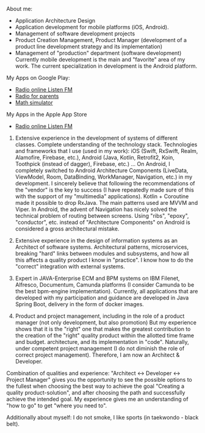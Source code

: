 About me:
* Application Architecture Design
* Application development for mobile platforms (iOS, Android).
* Management of software development projects
* Product Creation Management, Product Manager
(development of a product line development strategy and its implementation)
* Management of "production" department (software development)
Currently mobile development is the main and "favorite" area of my work. The current specialization in development is the Android platform.

My Apps on Google Play:
* [Radio online Listen FM](https://play.google.com/store/apps/details?id=com.pawga.radio)
* [Radio for parents](https://play.google.com/store/apps/details?id=com.pawga.radioforchildren)
* [Math simulator](https://play.google.com/store/apps/details?id=com.pawga.educationmathematics )

My Apps in the Apple App Store
* [Radio online Listen FM](https://itunes.apple.com/app/id1372435744)

1) Extensive experience in the development of systems of different classes. Complete understanding of the technology stack. Technologies and frameworks that I use (used in my work): iOS (Swift, RxSwift, Realm, Alamofire, Firebase, etc.), Android (Java, Kotlin, Retrofit2, Koin, Toothpick (instead of dagger), Firebase, etc.) ... On Android, I completely switched to Android Architecture Components (LiveData, ViewModel, Room, DataBinding, WorkManager, Navigation, etc.) in my development. I sincerely believe that following the recommendations of the "vendor" is the key to success (I have repeatedly made sure of this with the support of my "multimedia" applications). Kotlin + Coroutine made it possible to drop RxJava. The main patterns used are MVVM and Viper. In Android, the advent of Navigation has nicely solved the technical problem of routing between screens. Using "ribs", "epoxy", "conductor", etc. instead of "Architecture Components" on Android is considered a gross architectural mistake.

2) Extensive experience in the design of information systems as an Architect of software systems. Architectural patterns, microservices, breaking "hard" links between modules and subsystems, and how all this affects a quality product I know in "practice". I know how to do the "correct" integration with external systems.

3) Expert in JAVA-Enterprise ECM and BPM systems on IBM Filenet, Alfresco, Documentum, Camunda platforms (I consider Camunda to be the best bpm-engine implementation). Currently, all applications that are developed with my participation and guidance are developed in Java Spring Boot, delivery in the form of docker images.

4) Product and project management, including in the role of a product manager (not only development, but also promotion) But my experience shows that it is the "right" one that makes the greatest contribution to the creation of the "right" quality product within the allotted time frame and budget. architecture, and its implementation in "code". Naturally, under competent project management (I do not diminish the role of correct project management). Therefore, I am now an Architect & Developer.

Combination of qualities and experience: "Architect <-> Developer <-> Project Manager" gives you the opportunity to see the possible options to the fullest when choosing the best way to achieve the goal "Creating a quality product-solution", and after choosing the path and successfully achieve the intended goal. My experience gives me an understanding of "how to go" to get "where you need to".

Additionally about myself: I do not smoke, I like sports (in taekwondo - black belt).

